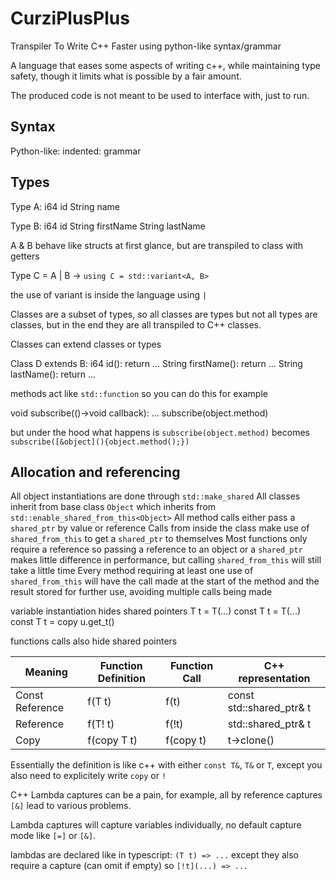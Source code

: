 # CurziPlusPlus

Transpiler To Write C++ Faster using python-like syntax/grammar

A language that eases some aspects of writing c++, while maintaining type safety, though it limits what is possible by a fair amount.

The produced code is not meant to be used to interface with, just to run.

## Syntax

Python-like:
    indented:
        grammar

## Types

Type A:
    i64 id
    String name

Type B:
    i64 id
    String firstName
    String lastName

A & B behave like structs at first glance, but are transpiled to class with getters

Type C = A | B -> `using C = std::variant<A, B>`

the use of variant is inside the language using `|`

Classes are a subset of types, so all classes are types but not all types are classes, but in the end they are all transpiled to C++ classes.

Classes can extend classes or types

Class D extends B:
    i64 id(): return ...
    String firstName(): return ...
    String lastName(): return ...

methods act like `std::function` so you can do this for example

void subscribe(()->void callback): ...
subscribe(object.method)

but under the hood what happens is `subscribe(object.method)` becomes `subscribe([&object](){object.method();})`

## Allocation and referencing

All object instantiations are done through `std::make_shared`
All classes inherit from base class `Object` which inherits from `std::enable_shared_from_this<Object>`
All method calls either pass a `shared_ptr` by value or reference
Calls from inside the class make use of `shared_from_this` to get a `shared_ptr` to themselves
Most functions only require a reference so passing a reference to an object or a `shared_ptr` makes little difference in performance, but calling `shared_from_this` will still take a little time
Every method requiring at least one use of `shared_from_this` will have the call made at the start of the method and the result stored for further use, avoiding multiple calls being made

variable instantiation hides shared pointers
T t = T(...)
const T t = T(...)
const T t = copy u.get_t()

functions calls also hide shared pointers

| Meaning           | Function Definition | Function Call | C++ representation                |
|-------------------|---------------------|---------------|-----------------------------------|
| Const Reference   | f(T t)              | f(t)          | const std::shared_ptr<const T>& t |
| Reference         | f(T! t)             | f(!t)         | std::shared_ptr<const T>& t       |
| Copy              | f(copy T t)         | f(copy t)     | t->clone()                        |

Essentially the definition is like c++ with either `const T&`, `T&` or `T`, except you also need to explicitely write `copy` or `!`

C++ Lambda captures can be a pain, for example, all by reference captures `[&]` lead to various problems.

Lambda captures will capture variables individually, no default capture mode like `[=]` or `[&]`.

lambdas are declared like in typescript: `(T t) => ...` except they also require a capture (can omit if empty) so `[!t](...) => ...`
